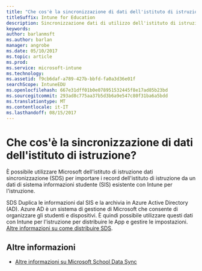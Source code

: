 ```yaml
---
title: "Che cos'è la sincronizzazione di dati dell'istituto di istruzione?"
titleSuffix: Intune for Education
description: Sincronizzazione dati di utilizzo dell'istituto di istruzione per importare i gruppi dell'istituto di istruzione e utenti in Azure AD.
keywords: 
author: barlanmsft
ms.author: barlan
manager: angrobe
ms.date: 05/10/2017
ms.topic: article
ms.prod: 
ms.service: microsoft-intune
ms.technology: 
ms.assetid: f9cb6daf-a789-427b-bbfd-fa0a3d36e01f
searchScope: IntuneEDU
ms.openlocfilehash: 667e31dff01b0e078951532445f8e17ad85b23bd
ms.sourcegitcommit: 293ad8c775aa37b5d3b6a9e547c80f31ba6a5bdd
ms.translationtype: MT
ms.contentlocale: it-IT
ms.lasthandoff: 08/15/2017
---
```

# <a name="what-is-school-data-sync"></a>Che cos'è la sincronizzazione di dati dell'istituto di istruzione?

È possibile utilizzare Microsoft dell'istituto di istruzione dati sincronizzazione (SDS) per importare i record dell'istituto di istruzione da un dati di sistema informazioni studente (SIS) esistente con Intune per l'istruzione.

SDS Duplica le informazioni dal SIS e la archivia in Azure Active Directory (AD). Azure AD è un sistema di gestione di Microsoft che consente di organizzare gli studenti e dispositivi. È quindi possibile utilizzare questi dati con Intune per l'istruzione per distribuire le App e gestire le impostazioni. [Altre informazioni su come distribuire SDS](https://support.office.com/article/Overview-of-School-Data-Sync-and-Classroom-f3d1147b-4ade-4905-8518-508e729f2e91).

## <a name="find-out-more"></a>Altre informazioni

- [Altre informazioni su Microsoft School Data Sync](https://sds.microsoft.com)
